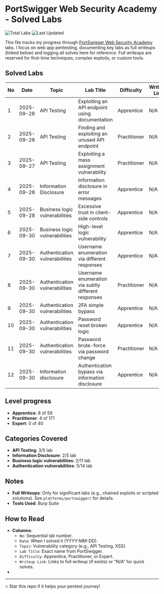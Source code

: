 # PortSwigger Web Security Academy - Solved Labs

![Total Labs](https://img.shields.io/badge/Total%20Labs%20Solved-12-blue) ![Last Updated](https://img.shields.io/badge/Last%20Updated-2025--10--4-yellow)

This file tracks my progress through [PortSwigger Web Security Academy](https://portswigger.net/web-security) labs. I focus on web app pentesting, documenting key labs as full writeups (linked below) and logging all solves here for reference. Full writeups are reserved for first-time techniques, complex exploits, or custom tools.

## Solved Labs

| No | Date       | Topic          | Lab Title                                   | Difficulty  | Writeup Link |
|----|------------|----------------|---------------------------------------------|-------------|--------------|
| 1  | 2025-09-26 | API Testing    | Exploiting an API endpoint using documentation | Apprentice | N/A |
| 2  | 2025-09-26 | API Testing    | Finding and exploiting an unused API endpoint | Practitioner | N/A |
| 3  | 2025-09-27 | API Testing    | Exploiting a mass assignment vulnerability | Practitioner | N/A |
| 4  | 2025-09-28 | Information Disclosure    | Information disclosure in error messages | Apprentice | N/A |
| 5  | 2025-09-28 | Business logic vulnerabilities | Excessive trust in client-side controls | Apprentice | N/A |
| 6  | 2025-09-30 | Business logic vulnerabilities | High-level logic vulnerability | Apprentice | N/A |
| 7  | 2025-09-30 | Authentication vulnerabilities | Username enumeration via different responses | Apprentice | N/A |
| 8  | 2025-09-30 | Authentication vulnerabilities | Username enumeration via subtly different responses | Practitioner | N/A |
| 9  | 2025-09-30 | Authentication vulnerabilities | 2FA simple bypass | Apprentice | N/A |
| 10  | 2025-09-30 | Authentication vulnerabilities | Password reset broken logic | Apprentice | N/A |
| 11  | 2025-09-30 | Authentication vulnerabilities | Password brute-force via password change | Practitioner | N/A |
| 12  | 2025-09-30 | Information disclosure | Authentication bypass via information disclosure | Apprentice | N/A |

## Level progress
- **Apprentice**: 8 of 59
- **Practitioner**: 4 of 171
- **Expert**: 0 of 40

## Categories Covered
- **API Testing**: 3/5 lab
- **Information Disclosure**: 2/5 lab
- **Business logic vulnerabilities**: 2/11 lab
- **Authentication vulnerabilities**: 5/14 lab

## Notes
- **Full Writeups**: Only for significant labs (e.g., chained exploits or scripted solutions). See `platforms/portswigger/` for details.
- **Tools Used**: Burp Suite

## How to Read
- **Columns**: 
  - `No`: Sequential lab number.
  - `Date`: When I solved it (YYYY-MM-DD).
  - `Topic`: Vulnerability category (e.g., API Testing, XSS).
  - `Lab Title`: Exact name from PortSwigger.
  - `Difficulty`: Apprentice, Practitioner, or Expert.
  - `Writeup Link`: Links to full writeup (if exists) or "N/A" for quick solves.
- 
---

⭐ Star this repo if it helps your pentest journey!

